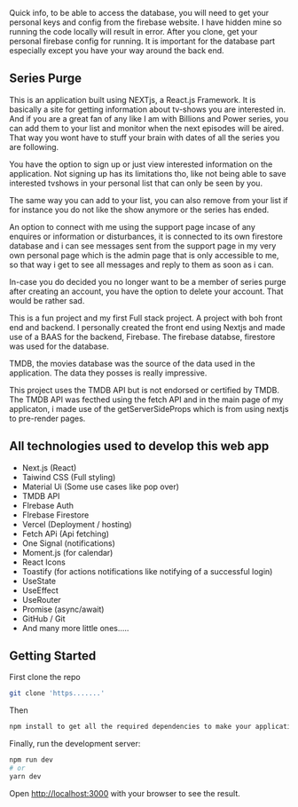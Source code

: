 Quick info,  to be able to access the database, you will need to get your personal keys and config from the firebase website. I have hidden mine so running the code locally will result in error. After you clone, get your personal firebase config for running. It is important for the database part especially except you have your way around the back end.

## Series Purge

This is an application built using NEXTjs, a React.js Framework. It is basically a site for getting information about tv-shows you are interested in. 
And if you are a great fan of any like I am with Billions and Power series, you can add them to your list and monitor when the next episodes will be aired. That way you wont have to stuff your brain with dates of all the series you are following.

You have the option to sign up or just view interested information on the application. 
Not signing up has its limitations tho, like not being able to save interested tvshows in your personal list that can only be seen by you. 

The same way you can add to your list, you can also remove from your list if for instance you do not like the show anymore or the series has ended.

An option to connect with me using the support page incase of any enquires or information or disturbances, it is connected to its own firestore database and i can see messages sent from the support page in my very own personal page which is the admin page that is only accessible to me, so that way i get to see all messages and reply to them as soon as i can.

In-case you do decided you no longer want to be a member of series purge after creating an account, you have the option to delete your account. That would be rather sad.

This is a fun project and my first Full stack project. A project with boh front end and backend. I personally created the front end using Nextjs and made use of a BAAS for the backend, Firebase. The firebase databse, firestore was used for the database.

TMDB, the movies database was the source of the data used in the application. The data they posses is really impressive.

This project uses the TMDB API but is not endorsed or certified by TMDB. The TMDB API was fecthed using the fetch API and in the main page of my applicaton, i made use of the getServerSideProps which is from using nextjs to pre-render pages.

## All technologies used to develop this web app
- Next.js (React)
- Taiwind CSS (Full styling)
- Material Ui (Some use cases like pop over)
- TMDB API
- FIrebase Auth
- FIrebase Firestore
- Vercel (Deployment / hosting)
- Fetch APi (Api fetching)
- One Signal (notifications)
- Moment.js (for calendar)
- React Icons
- Toastify (for actions notifications like notifying of a successful login)
- UseState
- UseEffect
- UseRouter
- Promise (async/await)
- GitHub / Git 
- And many more little ones.....


## Getting Started

First clone the repo 

```bash
git clone 'https.......'
```

Then 
```bash
npm install to get all the required dependencies to make your application run locally

```

Finally, run the development server:

```bash
npm run dev
# or
yarn dev
```

Open [http://localhost:3000](http://localhost:3000) with your browser to see the result.
